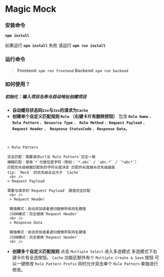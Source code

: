 #  Magic Mock

### 安装命令 

**`npm install`**

如果运行 **`npm install`** 失败 请运行 **`npm run install`**

### 运行命令
> **Frontend**: **`npm run frontend`**
**Backend**: **`npm run backend`**

### 如何使用？

##### 初始化：输入项目名称与启动地址创建项目
   + **自动缓存状态码`2xx`与`3xx`的请求为`Cache`**
   + **创建单个自定义匹配规则 `Rule` （右键卡片有删除按钮）** 
   包含 **`Rule Name`** 、**`Rule Pattern`** 、**`Resource Type`** 、 **`Rule Method`** 、**`Request Payload`** 、**`Request Header`** 、 **`Response StatusCode`** 、**`Response Data`**。
   <br />

     > Rule Pattern
     
     完全匹配：需要请求url与`Rule Pattern`完全一致
     模糊匹配：使用`*`代替任意字符（例如：`*.abc` / `abc.*` / `*abc*`）
     匹配优先级根据匹配到的字符长度决定 匹配的长度越长优先级越高
     tip: `Mock` 的优先级永远大于 `Cache`
      <br />
     > Request Payload

     需要与请求的`Request Payload` 键值完全匹配
      <br />
      > Request Header

      键值模式：自动添加或者递归替换所有同名键值
      JSON模式：完全替换`Request Header`
      <br />
      > Response Data

      键值模式：自动添加或者递归替换所有同名键值
      JSON模式：完全替换`Request Header`
      <br />

+ **创建多个自定义匹配规则**
  点击 `Multiple Select` 进入多选模式 多选模式下右键卡片有全选按钮。 `Cache` 功能区额外有个 `Multiple Create & Save` 按钮 可以一键修改 `Rule Pattern Prefix` 同时允许双击单个 `Rule Pattern` 单独进行修改。
  


